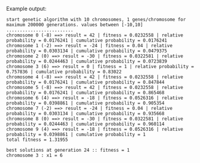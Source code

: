 Example output:

    start genetic algorithm with 10 chromosomes, 1 genes/chromosome for maximum 200000 generations. values between [-10,10]
    .........................
    chromosome 0 (-8) ==> result = 42 | fitness = 0.0232558 | relative probability = 0.0176241 | cumulative probability = 0.0176241
    chromosome 1 (-2) ==> result = -24 | fitness = 0.04 | relative probability = 0.0303134 | cumulative probability = 0.0479375
    chromosome 2 (0) ==> result = -30 | fitness = 0.0322581 | relative probability = 0.0244463 | cumulative probability = 0.0723839
    chromosome 3 (6) ==> result = 0 | fitness = 1 | relative probability = 0.757836 | cumulative probability = 0.83022
    chromosome 4 (-8) ==> result = 42 | fitness = 0.0232558 | relative probability = 0.0176241 | cumulative probability = 0.847844
    chromosome 5 (-8) ==> result = 42 | fitness = 0.0232558 | relative probability = 0.0176241 | cumulative probability = 0.865468
    chromosome 6 (4) ==> result = -18 | fitness = 0.0526316 | relative probability = 0.0398861 | cumulative probability = 0.905354
    chromosome 7 (-2) ==> result = -24 | fitness = 0.04 | relative probability = 0.0303134 | cumulative probability = 0.935668
    chromosome 8 (0) ==> result = -30 | fitness = 0.0322581 | relative probability = 0.0244463 | cumulative probability = 0.960114
    chromosome 9 (4) ==> result = -18 | fitness = 0.0526316 | relative probability = 0.0398861 | cumulative probability = 1
    total fitness = 1.31955

    best solutions at generation 24 :: fitness = 1
    chromosome 3 : x1 = 6
